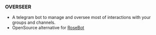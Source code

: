 ### OVERSEER
- A telegram bot to manage and oversee most of interactions with your groups and channels. 
- OpenSource alternative for [RoseBot](https://missrose.org)

